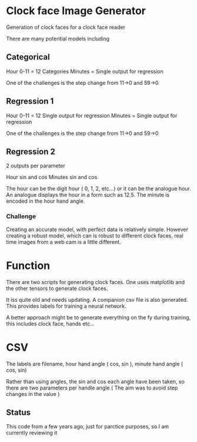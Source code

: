 # Clock face Image Generator

Generation of clock faces for a clock face reader

There are many potential models including

## Categorical

Hour 0-11 = 12  Categories
Minutes   =  Single output for regression

One of the challenges is the step change from 11->0 and 59->0

## Regression 1

Hour 0-11 = 12  Single output for regression
Minutes   =  Single output for regression

One of the challenges is the step change from 11->0 and 59->0

## Regression 2

2 outputs per parameter

Hour      sin and cos 
Minutes   sin and cos

The hour can be the digit hour ( 0, 1, 2, etc...) or it can be the analogue hour. An analogue displays the hour in a form such as 12.5.
The minute is encoded in the hour hand angle.

### Challenge

Creating an accurate model, with perfect data is relatively simple. However creating a robust model, which can is robust to different clock faces, real time images from a web cam is a little different. 

# Function

There are two scripts for generating clock faces. One uses matplotlib and the other tensors to generate clock faces.

It iss quite old and needs updating. A companion csv file is also generated. This provides labels for training a neural network.

A better approach might be to generate everything on the fy during training, this includes clock face, hands etc...

# CSV

The labels are filename,  hour hand angle ( cos, sin ), minute hand angle ( cos, sin)

Rather than using angles, the sin and cos each angle have been taken, so there are two parameters per handle angle
( The aim was to avoid step changes in the value )

## Status

This code from a few years ago, just for parctice purposes, so I am currently reviewing it
